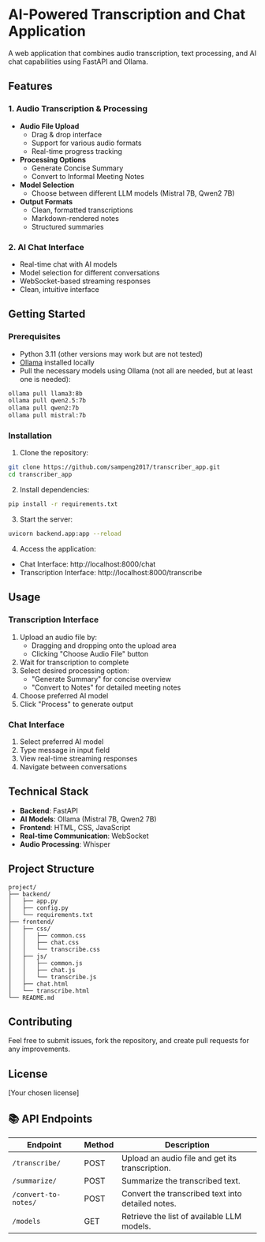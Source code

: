 # AI-Powered Transcription and Chat Application

A web application that combines audio transcription, text processing, and AI chat capabilities using FastAPI and Ollama.

## Features

### 1. Audio Transcription & Processing
- **Audio File Upload**
  - Drag & drop interface
  - Support for various audio formats
  - Real-time progress tracking
- **Processing Options**
  - Generate Concise Summary
  - Convert to Informal Meeting Notes
- **Model Selection**
  - Choose between different LLM models (Mistral 7B, Qwen2 7B)
- **Output Formats**
  - Clean, formatted transcriptions
  - Markdown-rendered notes
  - Structured summaries

### 2. AI Chat Interface
- Real-time chat with AI models
- Model selection for different conversations
- WebSocket-based streaming responses
- Clean, intuitive interface

## Getting Started

### Prerequisites
- Python 3.11 (other versions may work but are not tested)
- [Ollama](https://ollama.ai/) installed locally
-  Pull the necessary models using Ollama (not all are needed, but at least one is needed):

```bash
ollama pull llama3:8b
ollama pull qwen2.5:7b
ollama pull qwen2:7b
ollama pull mistral:7b
```

### Installation

1. Clone the repository:
```bash
git clone https://github.com/sampeng2017/transcriber_app.git
cd transcriber_app
```

2. Install dependencies:
```bash
pip install -r requirements.txt
```

3. Start the server:
```bash
uvicorn backend.app:app --reload
```

4. Access the application:
- Chat Interface: http://localhost:8000/chat
- Transcription Interface: http://localhost:8000/transcribe

## Usage

### Transcription Interface
1. Upload an audio file by:
   - Dragging and dropping onto the upload area
   - Clicking "Choose Audio File" button
2. Wait for transcription to complete
3. Select desired processing option:
   - "Generate Summary" for concise overview
   - "Convert to Notes" for detailed meeting notes
4. Choose preferred AI model
5. Click "Process" to generate output

### Chat Interface
1. Select preferred AI model
2. Type message in input field
3. View real-time streaming responses
4. Navigate between conversations

## Technical Stack
- **Backend**: FastAPI
- **AI Models**: Ollama (Mistral 7B, Qwen2 7B)
- **Frontend**: HTML, CSS, JavaScript
- **Real-time Communication**: WebSocket
- **Audio Processing**: Whisper

## Project Structure
```
project/
├── backend/
│   ├── app.py
│   ├── config.py
│   └── requirements.txt
├── frontend/
│   ├── css/
│   │   ├── common.css
│   │   ├── chat.css
│   │   └── transcribe.css
│   ├── js/
│   │   ├── common.js
│   │   ├── chat.js
│   │   └── transcribe.js
│   ├── chat.html
│   └── transcribe.html
└── README.md
```

## Contributing
Feel free to submit issues, fork the repository, and create pull requests for any improvements.

## License
[Your chosen license]

## 📚 API Endpoints

| Endpoint       | Method | Description                                         |
|----------------|--------|-----------------------------------------------------|
| `/transcribe/` | POST   | Upload an audio file and get its transcription.     |
| `/summarize/`  | POST   | Summarize the transcribed text.                     |
| `/convert-to-notes/` | POST | Convert the transcribed text into detailed notes. |
| `/models`      | GET    | Retrieve the list of available LLM models.          |


